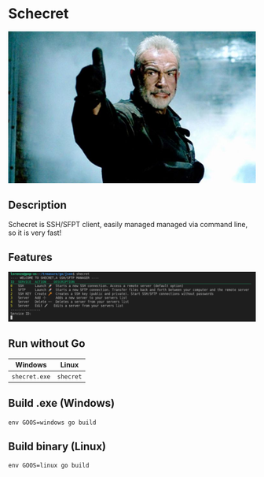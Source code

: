 # Schecret

![services](./sean.jpg)

## Description

Schecret is SSH/SFPT client, easily managed managed via command line, so it is very fast!


## Features

![services](./services.png)

## Run without Go

|Windows|Linux
|--|--|
|`shecret.exe`|`shecret`

## Build .exe (Windows)
    env GOOS=windows go build

## Build binary (Linux)
    env GOOS=linux go build